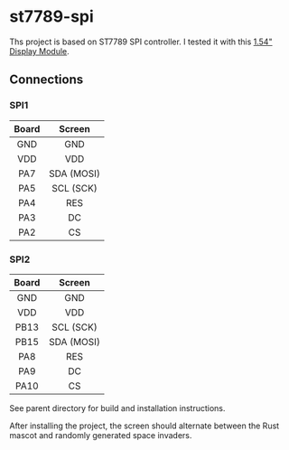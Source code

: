 # st7789-spi

Ths project is based on ST7789 SPI controller. I tested it with this [1.54" Display Module](https://www.buydisplay.com/1-54-inch-tft-ips-lcd-display-module-135x240-spi-for-arduino-raspberry-pi).

## Connections

### SPI1

|  Board |   Screen    |
|:------:|:-----------:|
|  GND   |  GND        |
|  VDD   |  VDD        |
|  PA7   |  SDA (MOSI) |
|  PA5   |  SCL (SCK)  |
|  PA4   |  RES        |
|  PA3   |  DC         |
|  PA2   |  CS         |

### SPI2

|  Board |   Screen    |
|:------:|:-----------:|
|  GND   |  GND        |
|  VDD   |  VDD        |
|  PB13  |  SCL (SCK)  |
|  PB15  |  SDA (MOSI) |
|  PA8   |  RES        |
|  PA9   |  DC         |
|  PA10  |  CS         |


See parent directory for build and installation instructions.

After installing the project, the screen should alternate between the Rust mascot and randomly generated space invaders.
